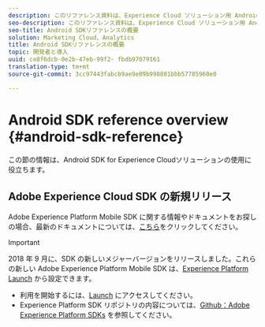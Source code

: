 ```yaml
---
description: このリファレンス資料は、Experience Cloud ソリューション用 Android SDK を使用する場合に役立ちます。
seo-description: このリファレンス資料は、Experience Cloud ソリューション用 Android SDK を使用する場合に役立ちます。
seo-title: Android SDKリファレンスの概要
solution: Marketing Cloud、Analytics
title: Android SDKリファレンスの概要
topic: 開発者と導入
uuid: ce8f6dcb-0e2b-47eb-99f2- fbdb97079161
translation-type: tm+mt
source-git-commit: 3cc97443fabcb9ae9e09b998801bbb57785960e0

---
```



# Android SDK reference overview {#android-sdk-reference}

この節の情報は、Android SDK for Experience Cloudソリューションの使用に役立ちます。

## Adobe Experience Cloud SDK の新規リリース

Adobe Experience Platform Mobile SDK に関する情報やドキュメントをお探しの場合、最新のドキュメントについては、[こちら](https://aep-sdks.gitbook.io/docs/)をクリックしてください。

>[!IMPORTANT]
>
>2018 年 9 月に、SDK の新しいメジャーバージョンをリリースしました。これらの新しい Adobe Experience Platform Mobile SDK は、[Experience Platform Launch](https://www.adobe.com/experience-platform/launch.html) から設定できます。

* 利用を開始するには、[Launch](https://launch.adobe.com/) にアクセスしてください。
* Experience Platform SDK リポジトリの内容については、[Github：Adobe Experience Platform SDKs](https://github.com/Adobe-Marketing-Cloud/acp-sdks) を参照してください。